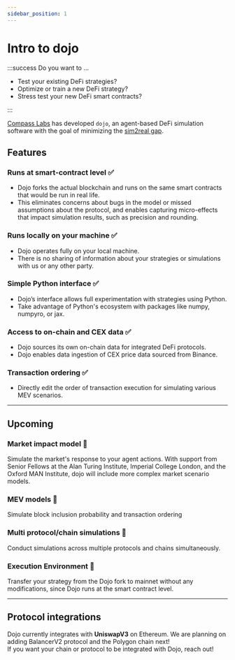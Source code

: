 ```yaml
---
sidebar_position: 1
---
```


# Intro to dojo

:::success Do you want to ...

- Test your existing DeFi strategies?
- Optimize or train a new DeFi strategy?
- Stress test your new DeFi smart contracts?

:::

[Compass Labs](https://compasslabs.ai/) has developed `dojo`, an agent-based DeFi simulation software with the goal of minimizing the [sim2real gap](https://developer.nvidia.com/blog/closing-the-sim2real-gap-with-nvidia-isaac-sim-and-nvidia-isaac-replicator/).


## Features
### Runs at smart-contract level ✅
   - Dojo forks the actual blockchain and runs on the same smart contracts that would be run in real life.
   - This eliminates concerns about bugs in the model or missed assumptions about the protocol, and enables capturing micro-effects that impact simulation results, such as precision and rounding.
 
### Runs locally on your machine ✅
   - Dojo operates fully on your local machine.
   - There is no sharing of information about your strategies or simulations with us or any other party.
 
### Simple Python interface ✅
   - Dojo’s interface allows full experimentation with strategies using Python.
   - Take advantage of Python's ecosystem with packages like numpy, numpyro, or jax.
 
### Access to on-chain and CEX data ✅
   - Dojo sources its own on-chain data for integrated DeFi protocols.
   - Dojo enables data ingestion of CEX price data sourced from Binance.
 
### Transaction ordering ✅
   - Directly edit the order of transaction execution for simulating various MEV scenarios.

___
## Upcoming 
### Market impact model 👀
Simulate the market's response to your agent actions. With support from Senior Fellows at the Alan Turing Institute, Imperial College London, and the Oxford MAN Institute, dojo will include more complex market scenario models.
### MEV models 👀
Simulate block inclusion probability and transaction ordering
### Multi protocol/chain simulations 👀
 Conduct simulations across multiple protocols and chains simultaneously.
### Execution Environment 👀
Transfer your strategy from the Dojo fork to mainnet without any modifications, since Dojo runs at the smart contract level. 

___
## Protocol integrations
Dojo currently integrates with **UniswapV3** on Ethereum. We are planning on adding BalancerV2 protocol and the Polygon chain next!  
If you want your chain or protocol to be integrated with Dojo, reach out! 
